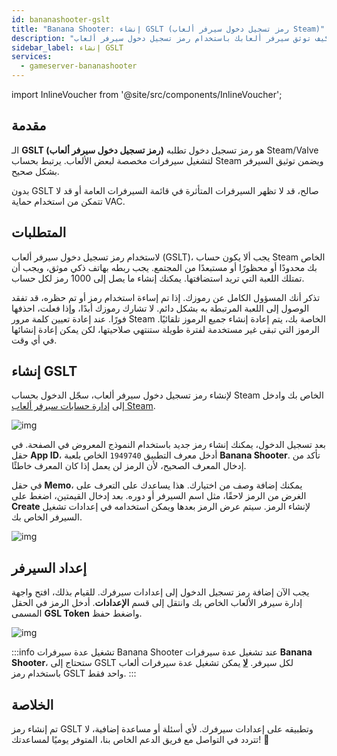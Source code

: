 ```yaml
---
id: bananashooter-gslt
title: "Banana Shooter: إنشاء GSLT (رمز تسجيل دخول سيرفر ألعاب Steam)"
description: "اكتشف كيف توثق سيرفر ألعابك باستخدام رمز تسجيل دخول سيرفر ألعاب Steam لضمان ظهوره بشكل صحيح وحمايته بواسطة VAC → تعلّم المزيد الآن"
sidebar_label: إنشاء GSLT
services:
  - gameserver-bananashooter
---
```


import InlineVoucher from '@site/src/components/InlineVoucher';



## مقدمة

الـ **GSLT (رمز تسجيل دخول سيرفر ألعاب)** هو رمز تسجيل دخول تطلبه Steam/Valve لتشغيل سيرفرات مخصصة لبعض الألعاب. يرتبط بحساب Steam ويضمن توثيق السيرفر بشكل صحيح.

بدون GSLT صالح، قد لا تظهر السيرفرات المتأثرة في قائمة السيرفرات العامة أو قد لا تتمكن من استخدام حماية VAC.

<InlineVoucher />



## المتطلبات

لاستخدام رمز تسجيل دخول سيرفر ألعاب (GSLT)، يجب ألا يكون حساب Steam الخاص بك محدودًا أو محظورًا أو مستبعدًا من المجتمع. يجب ربطه بهاتف ذكي موثق، ويجب أن تمتلك اللعبة التي تريد استضافتها. يمكنك إنشاء ما يصل إلى 1000 رمز لكل حساب.

تذكر أنك المسؤول الكامل عن رموزك. إذا تم إساءة استخدام رمز أو تم حظره، قد تفقد الوصول إلى اللعبة المرتبطة به بشكل دائم. لا تشارك رموزك أبدًا، وإذا فعلت، احذفها فورًا. عند إعادة تعيين كلمة مرور Steam الخاصة بك، يتم إعادة إنشاء جميع الرموز تلقائيًا. الرموز التي تبقى غير مستخدمة لفترة طويلة ستنتهي صلاحيتها، لكن يمكن إعادة إنشائها في أي وقت.



## إنشاء GSLT
لإنشاء رمز تسجيل دخول سيرفر ألعاب، سجّل الدخول بحساب Steam الخاص بك وادخل إلى [إدارة حسابات سيرفر ألعاب Steam](https://steamcommunity.com/dev/managegameservers).


![img](https://screensaver01.zap-hosting.com/index.php/s/WaMsyscboqCtNHA/preview)

بعد تسجيل الدخول، يمكنك إنشاء رمز جديد باستخدام النموذج المعروض في الصفحة. في حقل **App ID**، أدخل معرف التطبيق `1949740` الخاص بلعبة **Banana Shooter**. تأكد من إدخال المعرف الصحيح، لأن الرمز لن يعمل إذا كان المعرف خاطئًا.

في حقل **Memo**، يمكنك إضافة وصف من اختيارك. هذا يساعدك على التعرف على الغرض من الرمز لاحقًا، مثل اسم السيرفر أو دوره. بعد إدخال القيمتين، اضغط على **Create** لإنشاء الرمز. سيتم عرض الرمز بعدها ويمكن استخدامه في إعدادات تشغيل السيرفر الخاص بك.

![img](https://screensaver01.zap-hosting.com/index.php/s/Yn572Ze42ZsXNPL/download)



## إعداد السيرفر

يجب الآن إضافة رمز تسجيل الدخول إلى إعدادات سيرفرك. للقيام بذلك، افتح واجهة إدارة سيرفر الألعاب الخاص بك وانتقل إلى قسم **الإعدادات**. أدخل الرمز في الحقل المسمى **GSL Token** واضغط حفظ.

![img](https://screensaver01.zap-hosting.com/index.php/s/tzJiT4nTZo2nWMz/preview)

:::info تشغيل عدة سيرفرات Banana Shooter
عند تشغيل عدة سيرفرات **Banana Shooter**، ستحتاج إلى GSLT لكل سيرفر. <u>**لا**</u> يمكن تشغيل عدة سيرفرات ألعاب باستخدام رمز GSLT واحد فقط.
:::



## الخلاصة

تم إنشاء رمز GSLT وتطبيقه على إعدادات سيرفرك. لأي أسئلة أو مساعدة إضافية، لا تتردد في التواصل مع فريق الدعم الخاص بنا، المتوفر يوميًا لمساعدتك! 🙂

<InlineVoucher />